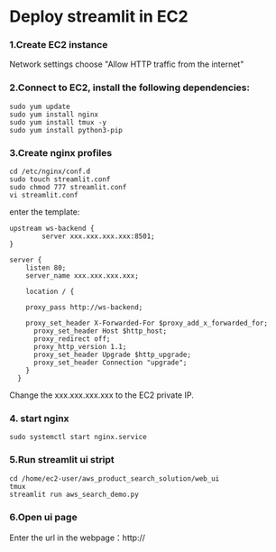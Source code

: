# Deploy streamlit in EC2

### 1.Create EC2 instance

Network settings choose "Allow HTTP traffic from the internet"

### 2.Connect to EC2, install the following dependencies:

```
sudo yum update
sudo yum install nginx
sudo yum install tmux -y
sudo yum install python3-pip
```

### 3.Create nginx profiles

```
cd /etc/nginx/conf.d
sudo touch streamlit.conf
sudo chmod 777 streamlit.conf
vi streamlit.conf
```

enter the template:

```
upstream ws-backend {
        server xxx.xxx.xxx.xxx:8501;
}

server {
    listen 80;
    server_name xxx.xxx.xxx.xxx;

    location / {
            
    proxy_pass http://ws-backend;

    proxy_set_header X-Forwarded-For $proxy_add_x_forwarded_for;
      proxy_set_header Host $http_host;
      proxy_redirect off;
      proxy_http_version 1.1;
      proxy_set_header Upgrade $http_upgrade;
      proxy_set_header Connection "upgrade";
    }
  }
```

Change the xxx.xxx.xxx.xxx to the EC2 private IP.


### 4. start nginx

```
sudo systemctl start nginx.service
```

### 5.Run streamlit ui stript

```
cd /home/ec2-user/aws_product_search_solution/web_ui
tmux
streamlit run aws_search_demo.py
```

### 6.Open ui page

Enter the url in the webpage：http://<EC2 public IP>
